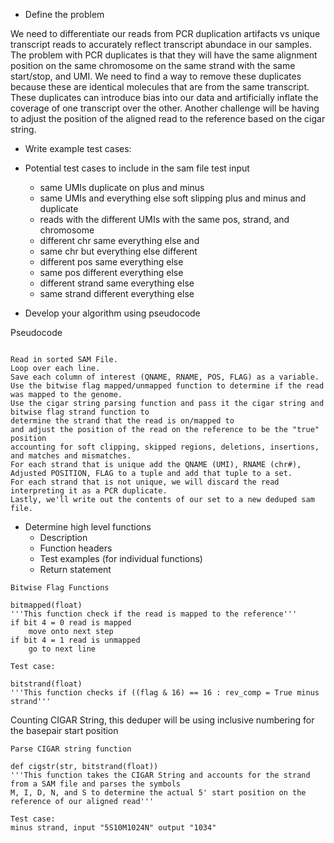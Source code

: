 - Define the problem

We need to differentiate our reads from PCR duplication artifacts vs unique transcript reads to accurately reflect transcript abundace in our samples. 
The problem with PCR duplicates is that they will have the same alignment position on the same chromosome on the same strand with the same start/stop, and UMI. 
We need to find a way to remove these duplicates because these are identical molecules that are from the same transcript. 
These duplicates can introduce bias into our data and artificially inflate the coverage of one transcript over the other. 
Another challenge will be having to adjust the position of the aligned read to 
the reference based on the cigar string.

- Write example test cases:

- Potential test cases to include in the sam file test input

    - same UMIs duplicate on plus and minus
    - same UMIs and everything else soft slipping plus and minus and duplicate
    - reads with the different UMIs with the same pos, strand, and chromosome
    - different chr same everything else and
    - same chr but everything else different
    - different pos same everything else
    - same pos different everything else
    - different strand same everything else
    - same strand different everything else


- Develop your algorithm using pseudocode

Pseudocode

```

Read in sorted SAM File.
Loop over each line.
Save each column of interest (QNAME, RNAME, POS, FLAG) as a variable.
Use the bitwise flag mapped/unmapped function to determine if the read was mapped to the genome.
Use the cigar string parsing function and pass it the cigar string and bitwise flag strand function to 
determine the strand that the read is on/mapped to 
and adjust the position of the read on the reference to be the "true" position
accounting for soft clipping, skipped regions, deletions, insertions, and matches and mismatches.
For each strand that is unique add the QNAME (UMI), RNAME (chr#), 
Adjusted POSITION, FLAG to a tuple and add that tuple to a set.
For each strand that is not unique, we will discard the read interpreting it as a PCR duplicate.
Lastly, we'll write out the contents of our set to a new deduped sam file.

```

- Determine high level functions
    - Description
    - Function headers
    - Test examples (for individual functions)
    - Return statement

```
Bitwise Flag Functions

bitmapped(float)
'''This function check if the read is mapped to the reference'''
if bit 4 = 0 read is mapped
    move onto next step
if bit 4 = 1 read is unmapped
    go to next line

Test case:

bitstrand(float)
'''This function checks if ((flag & 16) == 16 : rev_comp = True minus strand'''

```

Counting CIGAR String, this deduper will be using inclusive numbering for the basepair start position

``` 
Parse CIGAR string function

def cigstr(str, bitstrand(float))
'''This function takes the CIGAR String and accounts for the strand from a SAM file and parses the symbols 
M, I, D, N, and S to determine the actual 5' start position on the reference of our aligned read'''

Test case:
minus strand, input "5S10M1024N" output "1034" 

```


